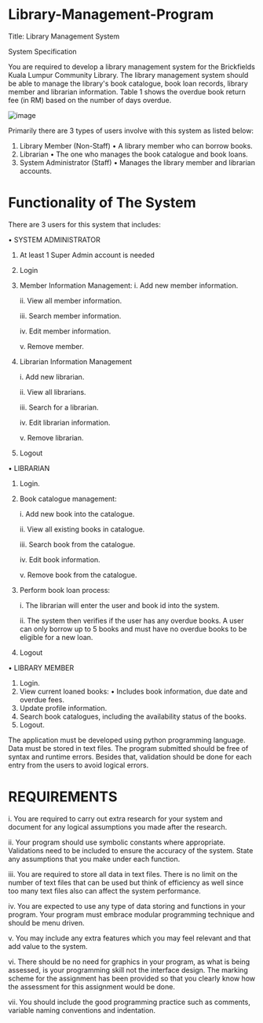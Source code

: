 # Library-Management-Program
Title: Library Management System

System Specification

You are required to develop a library management system for the Brickfields Kuala 
Lumpur Community Library. The library management system should be able to manage the 
library's book catalogue, book loan records, library member and librarian information. Table 1 
shows the overdue book return fee (in RM) based on the number of days overdue.

![image](https://github.com/user-attachments/assets/014999f4-679b-47aa-808e-5851e2bafc05)

Primarily there are 3 types of users involve with this system as listed below:
1. Library Member (Non-Staff)
• A library member who can borrow books.
2. Librarian
• The one who manages the book catalogue and book loans.
3. System Administrator (Staff)
• Manages the library member and librarian accounts.
# Functionality of The System
There are 3 users for this system that includes:

• SYSTEM ADMINISTRATOR
1. At least 1 Super Admin account is needed
2. Login
3. Member Information Management:
   i. Add new member information.
   
   ii. View all member information.
   
   iii. Search member information.
   
   iv. Edit member information.
   
   v. Remove member.
5. Librarian Information Management

   i. Add new librarian.
   
   ii. View all librarians.
   
   iii. Search for a librarian.
   
   iv. Edit librarian information.
   
   v. Remove librarian.
   
7. Logout
   
• LIBRARIAN
1. Login.
2. Book catalogue management:

   i. Add new book into the catalogue.
   
   ii. View all existing books in catalogue.
   
   iii. Search book from the catalogue.
   
   iv. Edit book information.
   
   v. Remove book from the catalogue.
   
4. Perform book loan process:

   i. The librarian will enter the user and book id into the system.

   ii. The system then verifies if the user has any overdue books. A user can only borrow up to 5 books and must have no overdue books to be eligible for a new loan.
   
6. Logout

• LIBRARY MEMBER
1. Login.
2. View current loaned books:
• Includes book information, due date and overdue fees.
3. Update profile information.
4. Search book catalogues, including the availability status of the books.
5. Logout.

The application must be developed using python programming language. Data must be stored 
in text files. The program submitted should be free of syntax and runtime errors. Besides that, 
validation should be done for each entry from the users to avoid logical errors.

# REQUIREMENTS

i. You are required to carry out extra research for your system and document for any logical assumptions you made after the research.

ii. Your program should use symbolic constants where appropriate. Validations need to be included to ensure the accuracy of the system. State any assumptions that you make under each function.

iii. You are required to store all data in text files. There is no limit on the number of text files that can be used but think of efficiency as well since too many text files also can affect the system performance.

iv. You are expected to use any type of data storing and functions in your program. Your program must embrace modular programming technique and should be menu driven.

v. You may include any extra features which you may feel relevant and that add value to the system.

vi. There should be no need for graphics in your program, as what is being assessed, is your programming skill not the interface design. The marking scheme for the assignment has been provided so that you clearly know how the assessment for this assignment would be done.

vii. You should include the good programming practice such as comments, variable naming conventions and indentation.

